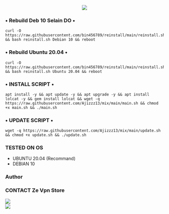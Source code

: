 <p align="center">
  <img src="https://readme-typing-svg.demolab.com?font=Capriola&size=40&duration=4000&pause=450&color=F70069&background=FFFFAA00&center=true&random=false&width=600&height=100&lines=Ze Vpn Store AUTOSCRIPT !;Official Version 1.5.3" /></p>
  
### • Rebuild Deb 10 Selain DO •
<pre><code>curl -O https://raw.githubusercontent.com/bin456789/reinstall/main/reinstall.sh && bash reinstall.sh Debian 10 && reboot</code></pre>

### • Rebuild Ubuntu 20.04 •
<pre><code>curl -O https://raw.githubusercontent.com/bin456789/reinstall/main/reinstall.sh && bash reinstall.sh Ubuntu 20.04 && reboot</code></pre>

### • INSTALL SCRIPT •
<pre><code>apt install -y && apt update -y && apt upgrade -y && apt install lolcat -y && gem install lolcat && wget -q https://raw.githubusercontent.com/Ajizzz13/mix/main/main.sh && chmod +x main.sh && ./main.sh</code></pre>

### • UPDATE SCRIPT •
<pre><code>wget -q https://raw.githubusercontent.com/Ajizzz13/mix/main/update.sh && chmod +x update.sh && ./update.sh</code></pre>

### TESTED ON OS 
- UBUNTU 20.04 (Recommand)
- DEBIAN 10

### Author
### CONTACT Ze Vpn Store <br>
<a href="https://t.me/ZeVpnPremium" target=”_blank”><img src="https://img.shields.io/static/v1?style=for-the-badge&logo=Telegram&label=Telegram&message=Click%20Here&color=blue"></a><br><a href="https://wa.me/6281248594879" target=”_blank”><img src="https://img.shields.io/static/v1?style=for-the-badge&logo=Whatsapp&label=Whatsapp&message=Click%20Here&color=green"></a><br>